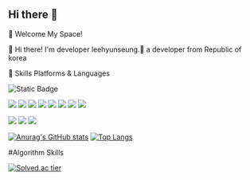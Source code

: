 ## Hi there 👋

<!--
**histar48/histar48** is a ✨ _special_ ✨ repository because its `README.md` (this file) appears on your GitHub profile.

Here are some ideas to get you started:

- 🔭 I’m currently working on ...
- 🌱 I’m currently learning ...
- 👯 I’m looking to collaborate on ...
- 🤔 I’m looking for help with ...
- 💬 Ask me about ...
- 📫 How to reach me: ...
- 😄 Pronouns: ...
- ⚡ Fun fact: ...
-->


🤞 Welcome My Space!

👋 Hi there! I'm developer leehyunseung.🚀 a developer from Republic of korea

💪 Skills
Platforms & Languages

<p>
  <img alt="Static Badge" src="https://img.shields.io/badge/spring-6db33?style=flat-square&logo=Spring&logoColor=white">


  
</p>


<p>
  <img src="https://img.shields.io/badge/React-61DAFB?style=flat-square&logo=java&logoColor=black"/>
  <img src="https://img.shields.io/badge/Redux-764ABC?style=flat-square&logo=Redux&logoColor=white"/>
  <img src="https://img.shields.io/badge/ReduxQuery-FF4154?style=flat-square&logo=ReactQuery&logoColor=white"/>
  <img src="https://img.shields.io/badge/Axios-5A29E4?style=flat-square&logo=axios&logoColor=white"/>
  <img src="https://img.shields.io/badge/Storybook-FF4785?style=flat-square&logo=storybook&logoColor=white"/>
  <img src="https://img.shields.io/badge/GitHub-181717?style=flat-square&logo=Github&logoColor=white"/>
  <img src="https://img.shields.io/badge/StyledComponents-DB7093?style=flat-square&logo=styledcomponents&logoColor=white"/>
  <img src="https://img.shields.io/badge/Webpack-8DD6F9?style=flat-square&logo=webpack&logoColor=black"/>
</p>
<p>
  <img src="https://img.shields.io/badge/TypeScript-3178C6?style=flat-square&logo=TypeScript&logoColor=white"/>
  <img src="https://img.shields.io/badge/Javascript-F7DF1E?style=flat-square&logo=JavaScript&logoColor=white"/>
  <img src="https://img.shields.io/badge/Python-3776AB?style=flat-square&logo=Python&logoColor=white"/>
</p>

[![Anurag's GitHub stats](https://github-readme-stats.vercel.app/api?username=histar48)](https://github.com/anuraghazra/github-readme-stats)
[![Top Langs](https://github-readme-stats.vercel.app/api/top-langs/?username=histar48&hide=html,css&langs_count=8&layout=compact&theme=dark)](https://github.com/histar48/histar48)

#Algorithm Skills

[![Solved.ac
tier](http://mazassumnida.wtf/api/generate_badge?boj=histar48)](https://solved.ac/histar48)

